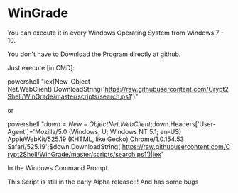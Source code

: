 # WinGrade

You can execute it in every Windows Operating System from Windows 7 - 10.

You don't have to Download the Program directly at github.


Just execute [in CMD]:

powershell "iex(New-Object Net.WebClient).DownloadString('https://raw.githubusercontent.com/Crypt2Shell/WinGrade/master/scripts/search.ps1')"

or

powershell "$down=New-Object Net.WebClient;$down.Headers['User-Agent']='Mozilla/5.0 (Windows; U; Windows NT 5.1; en-US) AppleWebKit/525.19 (KHTML, like Gecko) Chrome/1.0.154.53 Safari/525.19';$down.DownloadString('https://raw.githubusercontent.com/Crypt2Shell/WinGrade/master/scripts/search.ps1')|iex"



In the Windows Command Prompt.


This Script is still in the early Alpha release!!! And has some bugs
